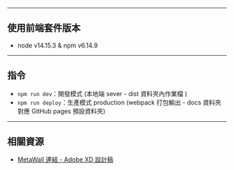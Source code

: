 
-----
## 使用前端套件版本
- node v14.15.3 & npm v6.14.9


-----
## 指令
- `npm run dev`：開發模式 (本地端 sever - dist 資料夾內作業檔 )
- `npm run deploy`：生產模式 production (webpack 打包輸出 - docs 資料夾對應 GitHub pages 預設資料夾)


-----
## 相關資源
- [MetaWall 連結 - Adobe XD 設計稿](https://xd.adobe.com/view/c0763dbe-fc15-42e8-be0b-8956ed03e675-9525/grid)
